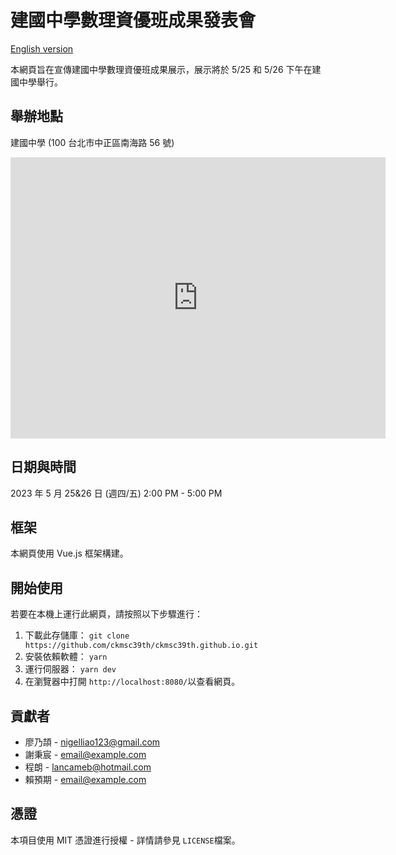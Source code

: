 # 建國中學數理資優班成果發表會

[English version](./README.md)

本網頁旨在宣傳建國中學數理資優班成果展示，展示將於 5/25 和 5/26 下午在建國中學舉行。

## 舉辦地點

建國中學 (100 台北市中正區南海路 56 號)

<iframe
        src="https://www.google.com/maps/embed?pb=!1m18!1m12!1m3!1d3615.0972926964214!2d121.51011581643546!3d25.030772083973787!2m3!1f0!2f0!3f0!3m2!1i1024!2i768!4f13.1!3m3!1m2!1s0x3442a9483fb05b03%3A0xe2d4710b90afdf1a!2z6Ie65YyX5biC56uL5bu65ZyL6auY57Sa5Lit5a24!5e0!3m2!1szh-TW!2stw!4v1680545181231!5m2!1szh-TW!2stw"
        width="600"
        height="450"
        style="border: 0"
        allowfullscreen=""
        loading="lazy"
        referrerpolicy="no-referrer-when-downgrade"
      ></iframe>

## 日期與時間

2023 年 5 月 25&26 日 (週四/五) 2:00 PM - 5:00 PM

## 框架

本網頁使用 Vue.js 框架構建。

## 開始使用

若要在本機上運行此網頁，請按照以下步驟進行：

1. 下載此存儲庫：
   `git clone https://github.com/ckmsc39th/ckmsc39th.github.io.git`
2. 安裝依賴軟體：
   `yarn`
3. 運行伺服器：
   `yarn dev`
4. 在瀏覽器中打開 `http://localhost:8080/`以查看網頁。

## 貢獻者

- 廖乃頡 - [nigelliao123@gmail.com](mailto:nigelliao123@gmail.com)
- 謝秉宸 - [email@example.com](mailto:email@example.com)
- 程朗 - [lancameb@hotmail.com](mailto:lancameb@hotmail.com)
- 賴預期 - [email@example.com](mailto:email@example.com)

## 憑證

本項目使用 MIT 憑證進行授權 - 詳情請參見 `LICENSE`檔案。
